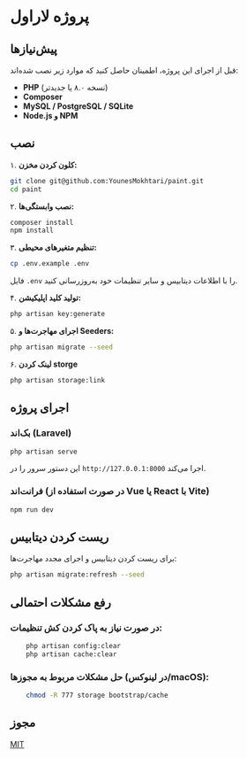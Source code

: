 # پروژه لاراول

## پیش‌نیازها

قبل از اجرای این پروژه، اطمینان حاصل کنید که موارد زیر نصب شده‌اند:

-   **PHP** (نسخه ۸.۰ یا جدیدتر)
-   **Composer**
-   **MySQL / PostgreSQL / SQLite**
-   **Node.js و NPM**

## نصب

۱. **کلون کردن مخزن:**

```bash
git clone git@github.com:YounesMokhtari/paint.git
cd paint
```

۲. **نصب وابستگی‌ها:**

```bash
composer install
npm install
```

۳. **تنظیم متغیرهای محیطی:**

```bash
cp .env.example .env
```

فایل `.env` را با اطلاعات دیتابیس و سایر تنظیمات خود به‌روزرسانی کنید.

۴. **تولید کلید اپلیکیشن:**

```bash
php artisan key:generate
```

۵. **اجرای مهاجرت‌ها و Seeders:**

```bash
php artisan migrate --seed
```

۶. **لینک کردن storge**

```bash
php artisan storage:link
```

## اجرای پروژه

### بک‌اند (Laravel)

```bash
php artisan serve
```

این دستور سرور را در `http://127.0.0.1:8000` اجرا می‌کند.

### فرانت‌اند (در صورت استفاده از Vue یا React با Vite)

```bash
npm run dev
```

## ریست کردن دیتابیس

برای ریست کردن دیتابیس و اجرای مجدد مهاجرت‌ها:

```bash
php artisan migrate:refresh --seed
```

## رفع مشکلات احتمالی

### در صورت نیاز به پاک کردن کش تنظیمات:

```bash
    php artisan config:clear
    php artisan cache:clear
```

### حل مشکلات مربوط به مجوزها (در لینوکس/macOS):

```bash
    chmod -R 777 storage bootstrap/cache
```

## مجوز

[MIT](LICENSE)
